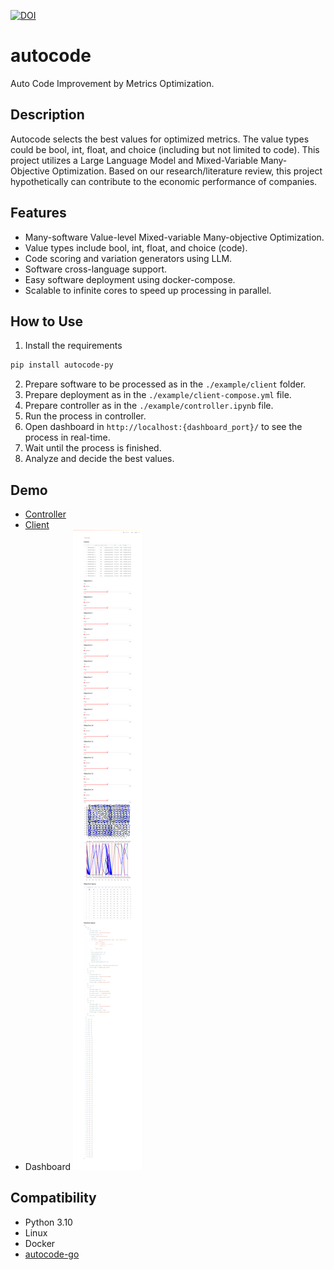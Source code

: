 [![DOI](https://zenodo.org/badge/DOI/10.5281/zenodo.13225517.svg)](https://doi.org/10.5281/zenodo.13225517)

# autocode

Auto Code Improvement by Metrics Optimization.

## Description

Autocode selects the best values for optimized metrics. The value types could be bool, int, float, and choice (including
but not limited to code). This project utilizes a Large Language Model and Mixed-Variable Many-Objective Optimization.
Based on our research/literature review, this project hypothetically can contribute to the economic performance of
companies.

## Features

- Many-software Value-level Mixed-variable Many-objective Optimization.
- Value types include bool, int, float, and choice (code).
- Code scoring and variation generators using LLM.
- Software cross-language support.
- Easy software deployment using docker-compose.
- Scalable to infinite cores to speed up processing in parallel.

## How to Use

1. Install the requirements

```bash
pip install autocode-py
```

2. Prepare software to be processed as in the `./example/client` folder.
3. Prepare deployment as in the `./example/client-compose.yml` file.
3. Prepare controller as in the `./example/controller.ipynb` file.
4. Run the process in controller.
5. Open dashboard in `http://localhost:{dashboard_port}/` to see the process in real-time.
6. Wait until the process is finished.
7. Analyze and decide the best values.

## Demo

- [Controller](https://github.com/muazhari/autocode/blob/main/example/controller.ipynb)
- [Client](https://github.com/muazhari/autocode/tree/main/example/client)
- Dashboard
  ![demo-1.png](https://github.com/muazhari/autocode/blob/main/demo-1.png?raw=true)

## Compatibility

- Python 3.10
- Linux
- Docker
- [autocode-go](https://github.com/muazhari/autocode-go)
